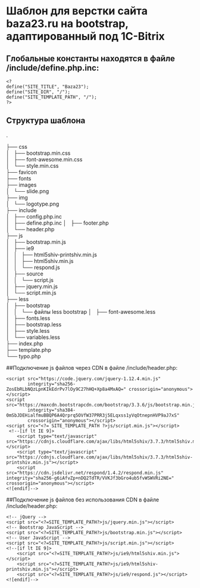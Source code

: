 # Шаблон для верстки сайта baza23.ru на bootstrap, адаптированный под 1C-Bitrix

## Глобальные константы находятся в файле /include/define.php.inc:

    <?
    define("SITE_TITLE", "Baza23");
    define("SITE_DIR", "/");
    define("SITE_TEMPLATE_PATH", "/");
    ?>

## Структура шаблона

.

├── css  
│   ├── bootstrap.min.css  
│   ├── font-awesome.min.css  
│   └── style.min.css  
├── favicon  
├── fonts  
├── images  
│   └── slide.png  
├── img  
│   └── logotype.png  
├── include  
│   ├── config.php.inc  
│   ├── define.php.inc 
│   ├── footer.php  
│   └── header.php  
├── js  
│   ├── bootstrap.min.js  
│   ├── ie9  
│   │   ├── html5shiv-printshiv.min.js  
│   │   ├── html5shiv.min.js  
│   │   └── respond.js  
│   ├── source  
│   │   └── script.js  
│   ├── jquery.min.js  
│   └── script.min.js  
├── less  
│   ├── bootstrap  
│   │   └── файлы less bootstrap 
│   ├── font-awesome.less  
│   ├── fonts.less  
│   ├── bootstrap.less  
│   ├── style.less  
│   └── variables.less  
├── index.php  
├── template.php  
└── typo.php  

##Подключение js файлов через CDN в файле /include/header.php:

    <script src="https://code.jquery.com/jquery-1.12.4.min.js"
            integrity="sha256-ZosEbRLbNQzLpnKIkEdrPv7lOy9C27hHQ+Xp8a4MxAQ=" crossorigin="anonymous"></script>
    <script src="https://maxcdn.bootstrapcdn.com/bootstrap/3.3.6/js/bootstrap.min.js"
            integrity="sha384-0mSbJDEHialfmuBBQP6A4Qrprq5OVfW37PRR3j5ELqxss1yVqOtnepnHVP9aJ7xS"
            crossorigin="anonymous"></script>
    <script src="<?= SITE_TEMPLATE_PATH ?>js/script.min.js"></script>
     <!--[if lt IE 9]>
        <script type="text/javascript" src="https://cdnjs.cloudflare.com/ajax/libs/html5shiv/3.7.3/html5shiv.min.js"></script>
        <script type="text/javascript" src="https://cdnjs.cloudflare.com/ajax/libs/html5shiv/3.7.3/html5shiv-printshiv.min.js"></script>
        <script src="https://cdn.jsdelivr.net/respond/1.4.2/respond.min.js" integrity="sha256-g6iAfvZp+nDQ2TdTR/VVKJf3bGro4ub5fvWSWVRi2NE=" crossorigin="anonymous"></script>
    <![endif]-->

##Подключение js файлов без использования CDN в файле /include/header.php:

    <!-- jQuery -->
    <script src="<?=SITE_TEMPLATE_PATH?>js/jquery.min.js"></script>
    <!-- Bootstrap JavaScript -->
    <script src="<?=SITE_TEMPLATE_PATH?>js/bootstrap.min.js"></script>
    <!-- User JavaScript -->
    <script src="<?=SITE_TEMPLATE_PATH?>js/script.min.js"></script>
    <!--[if lt IE 9]>
        <script src="<?=SITE_TEMPLATE_PATH?>js/ie9/html5shiv.min.js"></script>
        <script src="<?=SITE_TEMPLATE_PATH?>js/ie9/html5shiv-printshiv.min.js"></script>
        <script src="<?=SITE_TEMPLATE_PATH?>js/ie9/respond.js"></script>
    <![endif]-->
    
